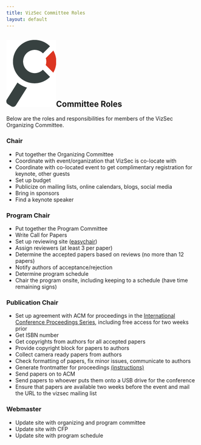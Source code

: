 ```yaml
---
title: VizSec Committee Roles
layout: default
---
```


## <img alt="Magnifying glass" src="/assets/img/branding_magnifier.png" class="header-magnifier"/>Committee Roles

Below are the roles and responsibilities for members of the VizSec Organizing Committee.


### Chair

* Put together the Organizing Committee
* Coordinate with event/organization that VizSec is co-locate with
* Coordinate with co-located event to get complimentary registration for keynote, other guests
* Set up budget
* Publicize on mailing lists, online calendars, blogs, social media
* Bring in sponsors
* Find a keynote speaker


### Program Chair

* Put together the Program Committee
* Write Call for Papers
* Set up reviewing site (<a href='http://www.easychair.org/'>easychair</a>)
* Assign reviewers (at least 3 per paper)
* Determine the accepted papers based on reviews (no more than 12 papers)
* Notify authors of acceptance/rejection
* Determine program schedule
* Chair the program onsite, including keeping to a schedule (have time remaining signs)


### Publication Chair

* Set up agreement with ACM for proceedings in the <a href='https://www.acm.org/publications/icp_series'>International Conference Proceedings Series</a>, including free access for two weeks prior
* Get ISBN number
* Get copyrights from authors for all accepted papers
* Provide copyright block for papers to authors
* Collect camera ready papers from authors
* Check formatting of papers, fix minor issues, communicate to authors
* Generate frontmatter for proceedings <a href='https://www.acm.org/publications/icps-instructions/'>(instructions)</a>
* Send papers on to ACM
* Send papers to whoever puts them onto a USB drive for the conference
* Ensure that papers are available two weeks before the event and mail the URL to the vizsec mailing list


### Webmaster

* Update site with organizing and program committee
* Update site with CFP
* Update site with program schedule
